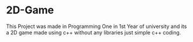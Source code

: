 # 2D-Game
This Project was made in Programming One in 1st Year of university and its a 2D game made using  c++ without any libraries just simple c++ coding.

